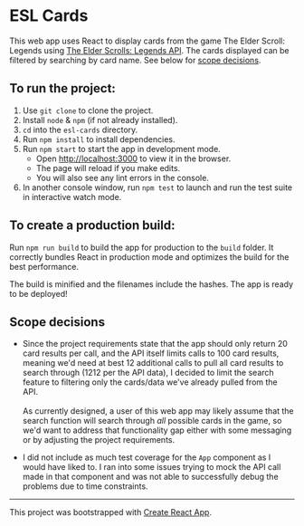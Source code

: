 # ESL Cards

This web app uses React to display cards from the game The Elder Scroll: Legends using [The Elder Scrolls: Legends API](https://elderscrollslegends.io/). The cards displayed can be filtered by searching by card name. See below for [scope decisions](#scope-decisions).

## To run the project:

1. Use `git clone` to clone the project.
2. Install `node` & `npm` (if not already installed).
3. `cd` into the `esl-cards` directory.
4. Run `npm install` to install dependencies.
5. Run `npm start` to start the app in development mode.
   - Open [http://localhost:3000](http://localhost:3000) to view it in the browser.
   - The page will reload if you make edits.
   - You will also see any lint errors in the console.
6. In another console window, run `npm test` to launch and run the test suite in interactive watch mode.

## To create a production build:

Run `npm run build` to build the app for production to the `build` folder. It correctly bundles React in production mode and optimizes the build for the best performance.

The build is minified and the filenames include the hashes. The app is ready to be deployed!

## Scope decisions

- Since the project requirements state that the app should only return 20 card results per call, and the API itself limits calls to 100 card results, meaning we'd need at best 12 additional calls to pull all card results to search through (1212 per the API data), I decided to limit the search feature to filtering only the cards/data we've already pulled from the API.<br /><br />As currently designed, a user of this web app may likely assume that the search function will search through _all_ possible cards in the game, so we'd want to address that functionality gap either with some messaging or by adjusting the project requirements.

- I did not include as much test coverage for the `App` component as I would have liked to. I ran into some issues trying to mock the API call made in that component and was not able to successfully debug the problems due to time constraints.

---

This project was bootstrapped with [Create React App](https://github.com/facebook/create-react-app).
